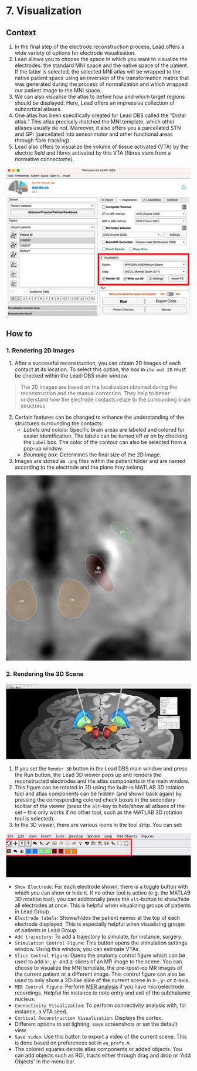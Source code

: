 # 7. Visualization

## Context

1. In the final step of the electrode reconstruction process, Lead offers a wide variety of options for electrode visualisation.&#x20;
2. Lead allows you to choose the space in which you want to visualize the electrodes: the standard MNI space and the native space of the patient. If the latter is selected, the selected MNI atlas will be wrapped to the native patient space using an inversion of the transformation matrix that was generated during the process of normalization and which wrapped our patient image to the MNI space.
3. We can also visualise the atlas to define how and which target regions should be displayed. Here, Lead offers an impressive collection of subcortical atlases.
4. &#x20;One atlas has been specifically created for Lead DBS called the “Distal atlas.” This atlas precisely matched the MNI template, which other atlases usually do not. Moreover, it also offers you a parcellated STN and GPi (parcellated into sensorimotor and other functional areas through fibre tracking).
5. Lead also offers to visualize the volume of tissue activated (VTA) by the electric field and fibres activated by this VTA (fibres stem from a normative connectome).

![Image 1. UI interface depicting visualization options part.](../../.gitbook/assets/Visualize.png)

## How to

### 1. Rendering 2D Images

1. After a successful reconstruction, you can obtain 2D images of each contact at its location. To select this option, the box `Write out 2D` must be checked within the Lead-DBS main window.

> The 2D images are based on the localization obtained during the reconstruction and the manual correction. They help to better understand how the electrode contacts relate to the surrounding brain structures.

2. Certain features can be changed to enhance the understanding of the structures surrounding the contacts:
   * _Labels and colors_: Specific brain areas are labeled and colored for easier identification. The labels can be turned off or on by checking the `Label` box. The color of the contour can also be selected from a pop-up window.
   * _Bounding box_: Determines the final size of the 2D image.
3. Images are stored as `.png` files within the patient folder and are named according to the electrode and the plane they belong.

![Image 2. 2D Export contact k1 on the right.](../../.gitbook/assets/2D-k1-axial.png)

### 2. Rendering the 3D Scene

![Image3. Lead 3D Viewer with Atlas Control and Slice Control panels on the right.](../../.gitbook/assets/3DViewer.png)

1. If you set the `Render 3D` button in the Lead DBS main window and press the Run button, the Lead 3D viewer pops up and renders the reconstructed electrodes and the atlas components in the main window.
2. This figure can be rotated in 3D using the built-in MATLAB 3D rotation tool and atlas components can be hidden (and shown back again) by pressing the corresponding colored check boxes in the secondary toolbar of the viewer (press the `alt`-key to hide/show all atlases of the set – this only works if no other tool, such as the MATLAB 3D rotation tool is selected).
3. In the 3D viewer, there are various icons in the tool strip. You can set:

![Image 4. Menu in the 3D viewer.](../../.gitbook/assets/3DViewerMenu.png)

* `Show Electrode`: For each electrode shown, there is a toggle button with which you can show or hide it. If no other tool is active (e.g. the MATLAB 3D rotation tool), you can additionally press the `alt`-button to show/hide all electrodes at once. This is helpful when visualizing groups of patients in Lead Group.
* `Electrode labels`: Shows/hides the patient names at the top of each electrode displayed. This is especially helpful when visualizing groups of patients in Lead Group.
* `Add trajectory`: To add a trajectory to simulate, for instance, surgery.
* `Stimulation Control Figure`: This button opens the stimulation settings window. Using this window, you can estimate VTAs.
* `Slice Control Figure`: Opens the anatomy control figure which can be used to add x-, y- and z-slices of an MR image to the scene. You can choose to visualize the MNI template, the pre-/post-op MR images of the current patient or a different image. This control figure can also be used to only show a 2D-like slice of the current scene in x-, y- or z-axis.
* `MER Control Figure`: Perform [MER analysis](mer-analysis.md) if you have microelectrode recordings. Helpful for instance to note entry and exit of the subthalamic nucleus.
* `Connectivity Visualization`: To perform connectivity analysis with, for instance, a VTA seed.
* `Cortical Reconstruction Visualization`: Displays the cortex.
* Different options to set lighting, save screenshots or set the default view.
* `Save video`: Use this button to export a video of the current scene. This is done based on preferences set in `ea_prefs.m`.
* The colored squares denote atlas components or added objects. You can add objects such as ROI, tracts either through drag and drop or 'Add Objects' in the menu bar.

